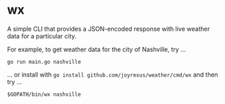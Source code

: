 # wx

A simple CLI that provides a JSON-encoded response with live weather
data for a particular city.

For example, to get weather data for the city of Nashville, try ...

    go run main.go nashville

... or install with `go install github.com/joyrexus/weather/cmd/wx` and then try ...

    $GOPATH/bin/wx nashville

